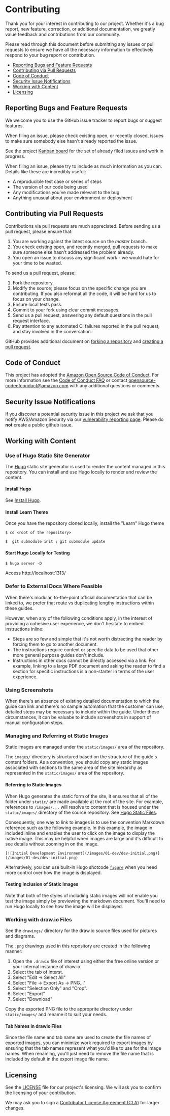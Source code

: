 # Contributing

Thank you for your interest in contributing to our project. Whether it's a bug report, new feature, correction, or additional
documentation, we greatly value feedback and contributions from our community.

Please read through this document before submitting any issues or pull requests to ensure we have all the necessary
information to effectively respond to your bug report or contribution.

* [Reporting Bugs and Feature Requests](#reporting-bugs-and-feature-requests)
* [Contributing via Pull Requests](#contributing-via-pull-requests)
* [Code of Conduct](#code-of-conduct)
* [Security Issue Notifications](#security-issue-notifications)
* [Working with Content](#working-with-content)
* [Licensing](#licensing)

## Reporting Bugs and Feature Requests

We welcome you to use the GitHub issue tracker to report bugs or suggest features.

When filing an issue, please check existing open, or recently closed, issues to make sure somebody else hasn't already
reported the issue. 

See the project [Kanban board](https://github.com/aws-samples/aws-get-started-workshop/projects/1?fullscreen=true) for the set of already filed issues and work in progress.

When filing an issue, please try to include as much information as you can. Details like these are incredibly useful:

* A reproducible test case or series of steps
* The version of our code being used
* Any modifications you've made relevant to the bug
* Anything unusual about your environment or deployment

## Contributing via Pull Requests
Contributions via pull requests are much appreciated. Before sending us a pull request, please ensure that:

1. You are working against the latest source on the *master* branch.
2. You check existing open, and recently merged, pull requests to make sure someone else hasn't addressed the problem already.
3. You open an issue to discuss any significant work - we would hate for your time to be wasted.

To send us a pull request, please:

1. Fork the repository.
2. Modify the source; please focus on the specific change you are contributing. If you also reformat all the code, it will be hard for us to focus on your change.
3. Ensure local tests pass.
4. Commit to your fork using clear commit messages.
5. Send us a pull request, answering any default questions in the pull request interface.
6. Pay attention to any automated CI failures reported in the pull request, and stay involved in the conversation.

GitHub provides additional document on [forking a repository](https://help.github.com/articles/fork-a-repo/) and
[creating a pull request](https://help.github.com/articles/creating-a-pull-request/).

## Code of Conduct
This project has adopted the [Amazon Open Source Code of Conduct](https://aws.github.io/code-of-conduct).
For more information see the [Code of Conduct FAQ](https://aws.github.io/code-of-conduct-faq) or contact
opensource-codeofconduct@amazon.com with any additional questions or comments.

## Security Issue Notifications
If you discover a potential security issue in this project we ask that you notify AWS/Amazon Security via our [vulnerability reporting page](http://aws.amazon.com/security/vulnerability-reporting/). Please do **not** create a public github issue.

## Working with Content

### Use of Hugo Static Site Generator

The [Hugo](https://gohugo.io/) static site generator is used to render the content managed in this repository.  You can install and use Hugo locally to render and review the content.

#### Install Hugo

See [Install Hugo](https://gohugo.io/getting-started/installing/).

#### Install Learn Theme

Once you have the repository cloned locally, install the "Learn" Hugo theme

```
$ cd <root of the repository>

$  git submodule init ; git submodule update
```

#### Start Hugo Locally for Testing

```
$ hugo server -D
```

Access http://localhost:1313/

### Defer to External Docs Where Feasible

When there's modular, to-the-point official documentation that can be linked to, we prefer that route vs duplicating lengthy instructions within these guides.  

However, when any of the following conditions apply, in the interest of providing a cohesive user experience, we don't hesitate to embed instructions inline:
  * Steps are so few and simple that it's not worth distracting the reader by forcing them to go to another document.
  * The instructions require context or specific data to be used that other more general purpose guides don't include.
  * Instructions in other docs cannot be directly accessed via a link. For example, linking to a large PDF document and asking the reader to find a section for specific instructions is a non-starter in terms of the user experience.

### Using Screenshots

When there's an absence of existing detailed documentation to which the guide can link and there's no sample automation that the customer can use, detailed steps may be necessary to include within the guide.  Under these circumstances, it can be valuabe to include screenshots in support of manual configuration steps.

### Managing and Referring ot Static Images

Static images are managed under the `static/images/` area of the repository. 

The `images/` directory is structured based on the structure of the guide's content folders.  As a convention, you should copy any static images associated with sections to the same area of the site hierarchy as represented in the `static/images/` area of the repository.

#### Referring to Static Images

When Hugo generates the static form of the site, it ensures that all of the folder under `static/` are made available at the root of the site.  For example, references to `/images/...` will resolve to content that is housed under the `statuc/images/` directory of the source repository.  See [Hugo Static Files](https://gohugo.io/content-management/static-files/).

Consequently, one way to link to images is to use the convention Markdown reference such as the following example. In this example, the image in included inline and enables the user to click on the image to display the native image. This may be helpful when images are large and it's difficult to see details without zooming in on the image.

```
[![Initial Development Environment](/images/01-dev/dev-initial.png)](/images/01-dev/dev-initial.png)
```
Alternatively, you can use built-in Hugo shotcode [`figure`](https://gohugo.io/content-management/shortcodes/#figure) when you need more control over how the image is displayed.

#### Testing Inclusion of Static Images

Note that both of the styles of including static images will not enable you test the image simply by previewing the markdown document. You'll need to run Hugo locally to see how the image will be displayed.

### Working with draw.io Files

See the `drawings/` directory for the draw.io source files used for pictures and diagrams. 

The `.png` drawings used in this repository are created in the following manner:

1. Open the `.drawio` file of interest using either the free online version or your internal instance of draw.io.
1. Select the tab of interst.
1. Select "Edit -> Select All"
1. Select "File -> Export As -> PNG..."
1. Select "Selection Only" and "Crop".
1. Select "Export"
1. Select "Download"

Copy the exported PNG file to the approprite directory under `static/images/` and rename it to suit your needs.

#### Tab Names in drawio Files

Since the file name and tab name are used to create the file names of exported images, you can minimize work required to export images by ensuring that the tab names represent what you'd like to use for the image names.  When renaming, you'll just need to remove the file name that is included by default in the export image file name.

## Licensing

See the [LICENSE](LICENSE) file for our project's licensing. We will ask you to confirm the licensing of your contribution.

We may ask you to sign a [Contributor License Agreement (CLA)](http://en.wikipedia.org/wiki/Contributor_License_Agreement) for larger changes.
